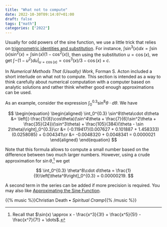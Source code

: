```yaml
---
title: "What not to compute"
date: 2022-10-30T09:14:07+01:00
draft: false
tags: ["math"]
categories: ["2022"]
---
```


Usually for odd powers of the sine function, we use a little trick that relies on [trigonometric identities and substitution][]. For instance, $\int\sin^3(x)dx = \int\sin(x)\sin^2(x) = \int\sin(x)(1-\cos^2(x))$, then using the substitution $u=\cos(x)$, we get $\int -(1-u^2)du\vert_{u=\cos(x)} = \cos^3(x)/3 - \cos(x) + c$.

In _Numerical Methods That (Usually) Work_, Forman S. Acton included a short interlude on what not to compute. This section is intended as a way to think carefully about numerical computation with a computer based on analytic solutions and rather think whether good enough approximations can be used.

As an example, consider the expression $\int_0^{0.3} \sin^8\theta\cdot d\theta$. We have

$$
\begin{equation}
\begin{aligned}
\int_0^{0.3} \sin^8\theta\cdot d\theta &= \left[(-\frac{1}{8}\cos\theta)(\sin^4\theta + \frac{7}{6}\sin^2\theta + \frac{35}{24})(\sin^3\theta) + \frac{105}{384}(\theta - \sin 2\theta)\right]_0^{0.3}\cr
&= (-0.119417)(0.007627 + 0.101887 + 1.458333)(0.0258085) + 0.004341\cr
&= -0.0048320 + 0.0048341 = 0.0000021
\end{aligned}
\end{equation}
$$

Note that this formula allows to compute a small number based on the difference between two much larger numbers. However, using a crude approximation for $\sin\theta$,[^1] we get

$$ \int_0^{0.3} \theta^8\cdot d\theta = \frac{1}{9}\left[\theta^9\right]_0^{0.3} = 0.00000219. $$

A second term in the series can be added if more precision is required. You may also like [Approximating the Sine Function][].

{{% music %}}Christian Death • _Spiritual Cramp_{{% /music %}}

[^1]: Recall that $\sin(x) \approx x - \frac{x^3}{3!} + \frac{x^5}{5!} - \frac{x^7}{7!} + \dots$.

[trigonometric identities and substitution]: https://www.whitman.edu/mathematics/calculus_online/section08.02.html
[Approximating the Sine Function]: https://datagenetics.com/blog/july12019/index.html
